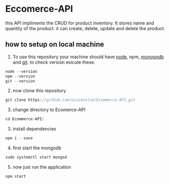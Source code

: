 # Eccomerce-API 
this API impliments the CRUD for product inventory. It stores name and quantity of the product. it can create, delete, update and delete the product.
## how to setup on local machine
1. To use this repository your machine should have [node](https://nodejs.org/en/), npm, [monogodb](https://docs.mongodb.com/manual/installation/) and [git](https://git-scm.com/downloads). to check version exicute these.
```go
node --version
npm --version
git --version
```
2. now clone this repository
```go
git clone https://github.com/wizzenalum/Ecommerce-API.git
```
3. change directory to Ecomerce-API
```go
cd Ecommerce-API/
```

3. install dependencies
```go
npm i --save
```
4. first start the mongodb
```go
sudo systemctl start mongod
```
5. now just run the application
```go
npm start
```
